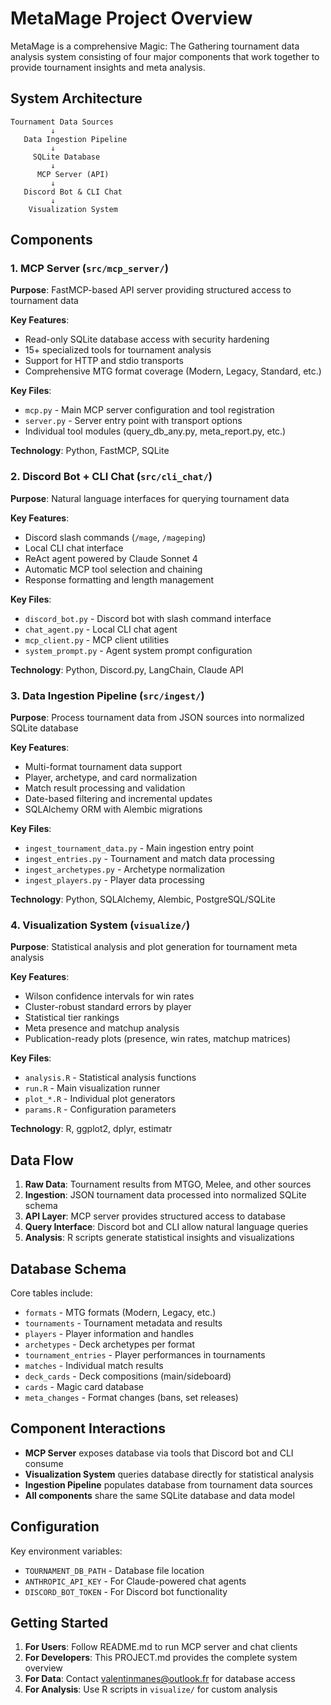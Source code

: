 # MetaMage Project Overview

MetaMage is a comprehensive Magic: The Gathering tournament data analysis system consisting of four major components that work together to provide tournament insights and meta analysis.

## System Architecture

```
Tournament Data Sources
         ↓
   Data Ingestion Pipeline
         ↓
     SQLite Database
         ↓
      MCP Server (API)
         ↓
   Discord Bot & CLI Chat
         ↓
    Visualization System
```

## Components

### 1. MCP Server (`src/mcp_server/`)

**Purpose**: FastMCP-based API server providing structured access to tournament data

**Key Features**:

- Read-only SQLite database access with security hardening
- 15+ specialized tools for tournament analysis
- Support for HTTP and stdio transports
- Comprehensive MTG format coverage (Modern, Legacy, Standard, etc.)

**Key Files**:

- `mcp.py` - Main MCP server configuration and tool registration
- `server.py` - Server entry point with transport options
- Individual tool modules (query_db_any.py, meta_report.py, etc.)

**Technology**: Python, FastMCP, SQLite

### 2. Discord Bot + CLI Chat (`src/cli_chat/`)

**Purpose**: Natural language interfaces for querying tournament data

**Key Features**:

- Discord slash commands (`/mage`, `/mageping`)
- Local CLI chat interface
- ReAct agent powered by Claude Sonnet 4
- Automatic MCP tool selection and chaining
- Response formatting and length management

**Key Files**:

- `discord_bot.py` - Discord bot with slash command interface
- `chat_agent.py` - Local CLI chat agent
- `mcp_client.py` - MCP client utilities
- `system_prompt.py` - Agent system prompt configuration

**Technology**: Python, Discord.py, LangChain, Claude API

### 3. Data Ingestion Pipeline (`src/ingest/`)

**Purpose**: Process tournament data from JSON sources into normalized SQLite database

**Key Features**:

- Multi-format tournament data support
- Player, archetype, and card normalization
- Match result processing and validation
- Date-based filtering and incremental updates
- SQLAlchemy ORM with Alembic migrations

**Key Files**:

- `ingest_tournament_data.py` - Main ingestion entry point
- `ingest_entries.py` - Tournament and match data processing
- `ingest_archetypes.py` - Archetype normalization
- `ingest_players.py` - Player data processing

**Technology**: Python, SQLAlchemy, Alembic, PostgreSQL/SQLite

### 4. Visualization System (`visualize/`)

**Purpose**: Statistical analysis and plot generation for tournament meta analysis

**Key Features**:

- Wilson confidence intervals for win rates
- Cluster-robust standard errors by player
- Statistical tier rankings
- Meta presence and matchup analysis
- Publication-ready plots (presence, win rates, matchup matrices)

**Key Files**:

- `analysis.R` - Statistical analysis functions
- `run.R` - Main visualization runner
- `plot_*.R` - Individual plot generators
- `params.R` - Configuration parameters

**Technology**: R, ggplot2, dplyr, estimatr

## Data Flow

1. **Raw Data**: Tournament results from MTGO, Melee, and other sources
2. **Ingestion**: JSON tournament data processed into normalized SQLite schema
3. **API Layer**: MCP server provides structured access to database
4. **Query Interface**: Discord bot and CLI allow natural language queries
5. **Analysis**: R scripts generate statistical insights and visualizations

## Database Schema

Core tables include:

- `formats` - MTG formats (Modern, Legacy, etc.)
- `tournaments` - Tournament metadata and results
- `players` - Player information and handles
- `archetypes` - Deck archetypes per format
- `tournament_entries` - Player performances in tournaments
- `matches` - Individual match results
- `deck_cards` - Deck compositions (main/sideboard)
- `cards` - Magic card database
- `meta_changes` - Format changes (bans, set releases)

## Component Interactions

- **MCP Server** exposes database via tools that Discord bot and CLI consume
- **Visualization System** queries database directly for statistical analysis
- **Ingestion Pipeline** populates database from tournament data sources
- **All components** share the same SQLite database and data model

## Configuration

Key environment variables:

- `TOURNAMENT_DB_PATH` - Database file location
- `ANTHROPIC_API_KEY` - For Claude-powered chat agents
- `DISCORD_BOT_TOKEN` - For Discord bot functionality

## Getting Started

1. **For Users**: Follow README.md to run MCP server and chat clients
2. **For Developers**: This PROJECT.md provides the complete system overview
3. **For Data**: Contact valentinmanes@outlook.fr for database access
4. **For Analysis**: Use R scripts in `visualize/` for custom analysis
